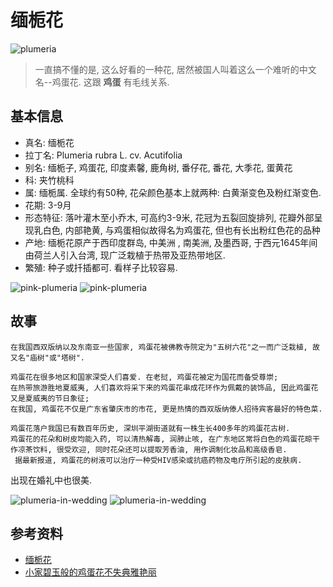 # 缅栀花

![plumeria](https://cloud.githubusercontent.com/assets/36899/3790179/1c054b0a-1aed-11e4-81a4-28f0fcf25028.jpg)

> 一直搞不懂的是, 这么好看的一种花, 居然被国人叫着这么一个难听的中文名--鸡蛋花. 这跟 **鸡蛋** 有毛线关系.

## 基本信息

- 真名: 缅栀花
- 拉丁名: Plumeria rubra L. cv. Acutifolia
- 别名: 缅栀子, 鸡蛋花, 印度素馨, 鹿角树, 番仔花, 番花, 大季花, 蛋黄花
- 科: 夹竹桃科
- 属: 缅栀属. 全球约有50种, 花朵颜色基本上就两种: 白黄渐变色及粉红渐变色.
- 花期: 3-9月
- 形态特征: 落叶灌木至小乔木, 可高约3-9米, 花冠为五裂回旋排列, 花瓣外部呈现乳白色, 内部艳黄, 与鸡蛋相似故得名为鸡蛋花, 但也有长出粉红色花的品种
- 产地: 缅栀花原产于西印度群岛, 中美洲 , 南美洲, 及墨西哥, 于西元1645年间由荷兰人引入台湾, 现广泛栽植于热带及亚热带地区. 
- 繁殖: 种子或扦插都可. 看样子比较容易.

![pink-plumeria](https://cloud.githubusercontent.com/assets/36899/3790180/1e657d98-1aed-11e4-8a0d-d1ef3a1ed8eb.jpg)
![pink-plumeria](https://cloud.githubusercontent.com/assets/36899/3790217/823032c0-1af0-11e4-9999-a21748d8e53d.jpg)
## 故事

```
在我国西双版纳以及东南亚一些国家, 鸡蛋花被佛教寺院定为"五树六花"之一而广泛栽植, 故又名"庙树"或"塔树".

鸡蛋花在很多地区和国家深受人们喜爱. 在老挝, 鸡蛋花被定为国花而备受尊崇;
在热带旅游胜地夏威夷, 人们喜欢将采下来的鸡蛋花串成花环作为佩戴的装饰品, 因此鸡蛋花又是夏威夷的节日象征;
在我国, 鸡蛋花不仅是广东省肇庆市的市花, 更是热情的西双版纳傣人招待宾客最好的特色菜.

鸡蛋花落户我国已有数百年历史, 深圳平湖街道就有一株生长400多年的鸡蛋花古树.
鸡蛋花的花朵和树皮均能入药, 可以清热解毒, 润肺止咳, 在广东地区常将白色的鸡蛋花晾干作凉茶饮料, 很受欢迎, 同时花朵还可以提取芳香油, 用作调制化妆品和高级香皂.
 据最新报道, 鸡蛋花的树液可以治疗一种受HIV感染或抗癌药物及电疗所引起的皮肤病.
```

出现在婚礼中也很美.

![plumeria-in-wedding](https://cloud.githubusercontent.com/assets/36899/3790209/50823da4-1af0-11e4-92b7-8c1fb222939d.jpg)
![plumeria-in-wedding](https://cloud.githubusercontent.com/assets/36899/3790216/80f0580e-1af0-11e4-86cc-79bfb2bc72c0.jpg)

## 参考资料

- [缅栀花](http://zh.wikipedia.org/wiki/%E7%B7%AC%E6%A2%94%E8%8A%B1)
- [小家碧玉般的鸡蛋花不失典雅艳丽](http://news.ts.cn/content/2009-07/30/content_4365010.htm)

